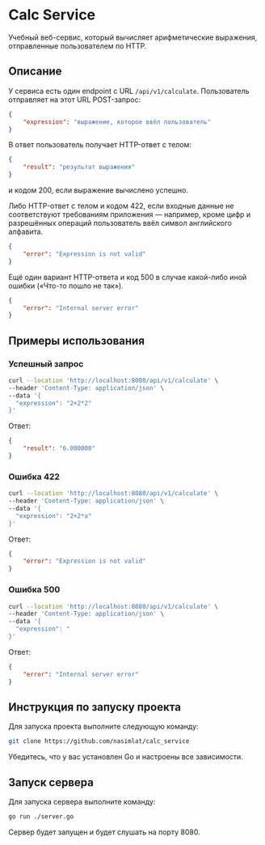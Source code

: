 # Calc Service

Учебный веб-сервис, который вычисляет арифметические выражения, отправленные пользователем по HTTP.

## Описание

У сервиса есть один endpoint с URL `/api/v1/calculate`. Пользователь отправляет на этот URL POST-запрос:

```json
{
    "expression": "выражение, которое ввёл пользователь"
}
```

В ответ пользователь получает HTTP-ответ с телом:

```json
{
    "result": "результат выражения"
}
```

и кодом 200, если выражение вычислено успешно.

Либо HTTP-ответ с телом и кодом 422, если входные данные не соответствуют требованиям приложения — например, кроме цифр и разрешённых операций пользователь ввёл символ английского алфавита.

```json
{
    "error": "Expression is not valid"
}
```



Ещё один вариант HTTP-ответа и код 500 в случае какой-либо иной ошибки («Что-то пошло не так»).

```json
{
    "error": "Internal server error"
}
```


## Примеры использования

### Успешный запрос

```sh
curl --location 'http://localhost:8080/api/v1/calculate' \
--header 'Content-Type: application/json' \
--data '{
  "expression": "2+2*2"
}'
```

Ответ:

```json
{
    "result": "6.000000"
}
```

### Ошибка 422

```sh
curl --location 'http://localhost:8080/api/v1/calculate' \
--header 'Content-Type: application/json' \
--data '{
  "expression": "2+2*a"
}'
```

Ответ:

```json
{
    "error": "Expression is not valid"
}
```

### Ошибка 500

```sh
curl --location 'http://localhost:8080/api/v1/calculate' \
--header 'Content-Type: application/json' \
--data '{
  "expression": "
}'
```

Ответ:

```json
{
    "error": "Internal server error"
}
```

## Инструкция по запуску проекта

Для запуска проекта выполните следующую команду:

```sh
git clone https://github.com/nasimlat/calc_service
```

Убедитесь, что у вас установлен Go и настроены все зависимости.


## Запуск сервера

Для запуска сервера выполните команду:

```sh
go run ./server.go
```

Сервер будет запущен и будет слушать на порту 8080.
